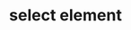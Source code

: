 ---
{
  "title": "select element",
  "description": "",
  "category": "html",
  "keywords": "select element",
  "last_test_date": "2019-07-19",
  "test_results_url": "https://a11ysupport.io/tech/html/select_element",
  "test_url": "https://a11ysupport.io/tech/html/select_element",
  "notes_by_num": {
    "1": "HTML select element test: said \"click list box\"",
    "2": "Didn't convey the expanded and collapsed states",
    "3": "HTML select element test: Partial support due to the work around needed to activate an option. I was unable to activate an option after double tapping the pop up button. The list was displayed and I could swipe right to navigate options, but double tapping just closed the list and didn't change the value. Work around: swipe right through the entire page until you reach the open options at the end of the page, then you can navigate and make your selection.",
    "4": "Didn't convey its name",
    "5": "HTML select element test: Focus was sent back to the select after a choice was made, so the control was announced again with the new value",
    "6": "HTML select element test: implied by the pop up button",
    "7": "HTML select element test: Implied by the pop up button role"
  },
  "stats": {
    "dragon_win": {
      "chrome": {
        "75": "y #1"
      }
    },
    "jaws": {
      "chrome": {
        "92": "a #2"
      },
      "edge": {
        "92": "a #2"
      },
      "ie": {
        "11": "a #2"
      },
      "firefox": {
        "73": "a #2"
      }
    },
    "narrator": {
      "edge": {
        "44": "y"
      }
    },
    "nvda": {
      "chrome": {
        "92": "y"
      },
      "edge": {
        "92": "y"
      },
      "firefox": {
        "73": "y"
      }
    },
    "orca": {
      "firefox": {
        "73": "a #2"
      }
    },
    "talkback": {
      "and_chr": {
        "80": "y #3"
      }
    },
    "va_and": {
      "and_chr": {
        "77": "a #4"
      }
    },
    "vo_ios": {
      "ios_saf": {
        "13.3.1": "y #5 #6"
      }
    },
    "vo_macos": {
      "safari": {
        "13.0.5": "y #7"
      }
    },
    "vc_ios": {
      "ios_saf": {
        "13.0": "y"
      }
    },
    "vc_macos": {
      "safari": {
        "13.0.2": "y"
      }
    },
    "wsr": {
      "edge": {
        "44": "y"
      },
      "chrome": {
        "77": "y"
      }
    }
  },
  "links": {
    "WHATWG HTML spec for the select element": "https://html.spec.whatwg.org/#the-select-element",
    "HTML AAM for the select element": "https://w3c.github.io/html-aam/#el-select"
  }
}
---